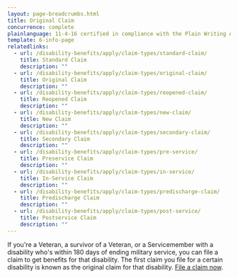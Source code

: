 ```yaml
---
layout: page-breadcrumbs.html
title: Original Claim
concurrence: complete
plainlanguage: 11-4-16 certified in compliance with the Plain Writing Act
template: 6-info-page
relatedlinks:
  - url: /disability-benefits/apply/claim-types/standard-claim/
    title: Standard Claim
    description: ""
  - url: /disability-benefits/apply/claim-types/original-claim/
    title: Original Claim
    description: ""
  - url: /disability-benefits/apply/claim-types/reopened-claim/
    title: Reopened Claim
    description: ""
  - url: /disability-benefits/apply/claim-types/new-claim/
    title: New Claim
    description: ""
  - url: /disability-benefits/apply/claim-types/secondary-claim/
    title: Secondary Claim
    description: ""
  - url: /disability-benefits/apply/claim-types/pre-service/
    title: Preservice Claim
    description: ""
  - url: /disability-benefits/apply/claim-types/in-service/
    title: In-Service Claim
    description: ""
  - url: /disability-benefits/apply/claim-types/predischarge-claim/
    title: Predischarge Claim
    description: ""
  - url: /disability-benefits/apply/claim-types/post-service/
    title: Postservice Claim
    description: ""
---
```


<div class="va-introtext">

If you're a Veteran, a survivor of a Veteran, or a Servicemember with a disability who's within 180 days of ending military service, you can file a claim to get benefits for that disability. The first claim you file for a certain disability is known as the original claim for that disability. [File a claim now](/disability-benefits/apply-for-benefits/).

</div>